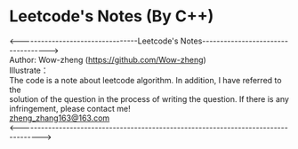 # Leetcode's Notes (By C++)
<---------------------------------Leetcode's Notes----------------------------------->  
Author: Wow-zheng                                      (https://github.com/Wow-zheng)  
Illustrate：  
    The code is a note about leetcode algorithm. In addition, I have referred to the  
    solution of the question in the process of writing the question. If there is any  
    infringement, please contact me!  
    zheng_zhang163@163.com  
<------------------------------------------------------------------------------------>  
